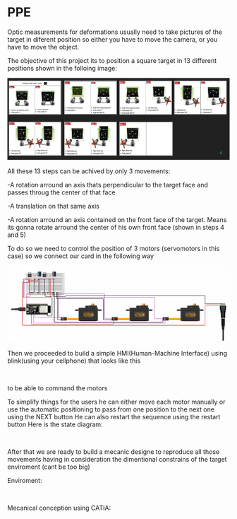 # PPE

Optic measurements for deformations usually need to take pictures of the target in diferent position so either you have to move the camera, or you have to move the object.

The objective of this project its to position a square target in 13 different positions shown in the folloing image:

![](Capture.PNG)



All these 13 steps can be achived by only 3 movements:

-A rotation arround an axis thats perpendicular to the target face and passes throug the center of that face

-A translation on that same axis 

-A rotation arround an axis contained on the front face of the target. Means its gonna rotate arround the center of his own front face (shown in steps 4 and 5) 



To do so we need to control the position of 3 motors (servomotors in this case) so we connect our card in the following way 

![](Imagen2.png)



Then we proceeded to build a simple HMI(Human-Machine Interface) using blink(using your cellphone) that looks like this 

![]()

to be able to command the motors

To simplify things for the users he can either move each motor manually or use the automatic positioning to pass from one position to the next one using the NEXT button
He can also restart the sequence using the restart button 
Here is the state diagram:

![]()

After that we are ready to build a mecanic designe to reproduce all those movements having in consideration the dimentional constrains of the target enviroment (cant be too big)

Enviroment:

![]()

Mecanical conception using CATIA:

![]()



